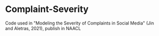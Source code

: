 # Complaint-Severity
Code used in "Modeling the Severity of Complaints in Social Media" (Jin  and  Aletras, 2021), publish in NAACL
